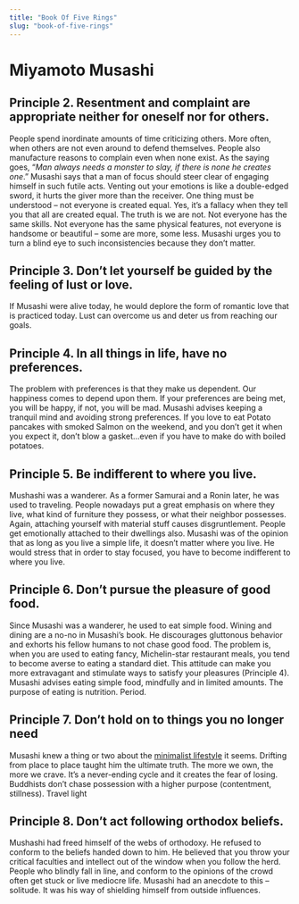 ```yaml
---
title: "Book Of Five Rings"
slug: "book-of-five-rings"
---
```


# Miyamoto Musashi

## Principle 2. Resentment and complaint are appropriate neither for oneself nor for others.

People spend inordinate amounts of time criticizing others. More often, when others are not even around to defend themselves. People also manufacture reasons to complain even when none exist.
As the saying goes, “_Man always needs a monster to slay, if there is none he creates one_.”
Musashi says that a man of focus should steer clear of engaging himself in such futile acts. Venting out your emotions is like a double-edged sword, it hurts the giver more than the receiver.
One thing must be understood – not everyone is created equal. Yes, it’s a fallacy when they tell you that all are created equal. The truth is we are not. Not everyone has the same skills. Not everyone has the same physical features, not everyone is handsome or beautiful – some are more, some less.
Musashi urges you to turn a blind eye to such inconsistencies because they don’t matter.

## Principle 3. Don’t let yourself be guided by the feeling of lust or love.

If Musashi were alive today, he would deplore the form of romantic love that is practiced today.
Lust can overcome us and deter us from reaching our goals.

## Principle 4. In all things in life, have no preferences.

The problem with preferences is that they make us dependent. Our happiness comes to depend upon them. If your preferences are being met, you will be happy, if not, you will be mad.
Musashi advises keeping a tranquil mind and avoiding strong preferences. If you love to eat Potato pancakes with smoked Salmon on the weekend, and you don’t get it when you expect it, don’t blow a gasket…even if you have to make do with boiled potatoes.

## Principle 5. Be indifferent to where you live.

Mushashi was a wanderer. As a former Samurai and a Ronin later, he was used to traveling. People nowadays put a great emphasis on where they live, what kind of furniture they possess, or what their neighbor possesses.
Again, attaching yourself with material stuff causes disgruntlement. People get emotionally attached to their dwellings also.
Musashi was of the opinion that as long as you live a simple life, it doesn’t matter where you live. He would stress that in order to stay focused, you have to become indifferent to where you live.

## Principle 6. Don’t pursue the pleasure of good food.

Since Musashi was a wanderer, he used to eat simple food. Wining and dining are a no-no in Musashi’s book. He discourages gluttonous behavior and exhorts his fellow humans to not chase good food.
The problem is, when you are used to eating fancy, Michelin-star restaurant meals, you tend to become averse to eating a standard diet. This attitude can make you more extravagant and stimulate ways to satisfy your pleasures (Principle 4).
Musashi advises eating simple food, mindfully and in limited amounts. The purpose of eating is nutrition. Period.

## Principle 7. Don’t hold on to things you no longer need

Musashi knew a thing or two about the [minimalist lifestyle](https://bookjelly.com/documentary-review-minimalism/) it seems. Drifting from place to place taught him the ultimate truth. The more we own, the more we crave. It’s a never-ending cycle and it creates the fear of losing.
Buddhists don’t chase possession with a higher purpose (contentment, stillness). Travel light

## Principle 8. Don’t act following orthodox beliefs.

Mushashi had freed himself of the webs of orthodoxy. He refused to conform to the beliefs handed down to him. He believed that you throw your critical faculties and intellect out of the window when you follow the herd.
People who blindly fall in line, and conform to the opinions of the crowd often get stuck or live mediocre life. Musashi had an anecdote to this – solitude. It was his way of shielding himself from outside influences.
